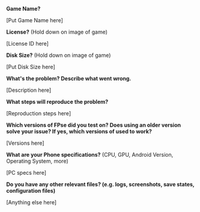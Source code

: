 **Game Name?**

[Put Game Name here]


**License?** (Hold down on image of game)

[License ID here]


**Disk Size?** (Hold down on image of game)

[Put Disk Size here]


**What's the problem? Describe what went wrong.**

[Description here]


**What steps will reproduce the problem?**

[Reproduction steps here]


**Which versions of FPse did you test on? Does using an older version solve your issue? If yes, which versions of used to work?**

[Versions here]


**What are your Phone specifications?** (CPU, GPU, Android Version, Operating System, more)

[PC specs here]


**Do you have any other relevant files? (e.g. logs, screenshots, save states, configuration files)**

[Anything else here]
